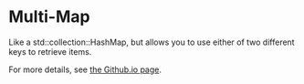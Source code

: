 # Multi-Map

Like a std::collection::HashMap, but allows you to use either of two different keys to retrieve items.

For more details, see [the Github.io page](http://thejpster.github.io/multi-map/).
